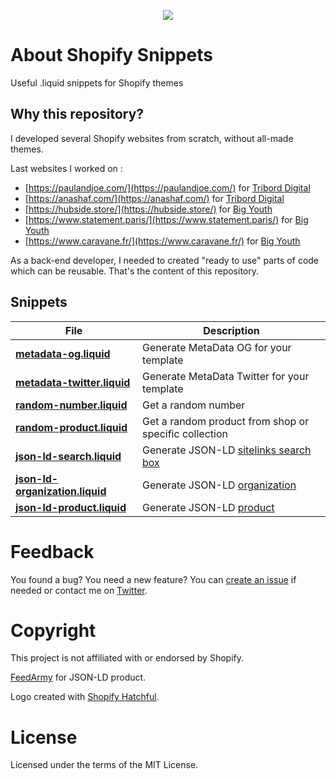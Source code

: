 <p align="center"><img src="https://user-images.githubusercontent.com/1866496/104910214-494b5f00-5989-11eb-9dc2-99c366c71d41.png"/></p>

# About Shopify Snippets

Useful .liquid snippets for Shopify themes

## Why this repository?

I developed several Shopify websites from scratch, without all-made themes.

Last websites I worked on : 

- [https://paulandjoe.com/](https://paulandjoe.com/) for [Tribord Digital](https://triborddigital.com/)
- [https://anashaf.com/](https://anashaf.com/) for [Tribord Digital](https://triborddigital.com/)
- [https://hubside.store/](https://hubside.store/) for [Big Youth](https://www.bigyouth.fr/)
- [https://www.statement.paris/](https://www.statement.paris/) for [Big Youth](https://www.bigyouth.fr/)
- [https://www.caravane.fr/](https://www.caravane.fr/) for [Big Youth](https://www.bigyouth.fr/)

As a back-end developer, I needed to created "ready to use" parts of code which can be reusable. That's the content of this repository.

## Snippets

| File        | Description     |
| ------------- | ------------- |
| **[metadata-og.liquid](https://github.com/pgrimaud/shopify-snippets/blob/main/metadata-og.liquid)**      | Generate MetaData OG for your template |
| **[metadata-twitter.liquid](https://github.com/pgrimaud/shopify-snippets/blob/main/metadata-twitter.liquid)**      | Generate MetaData Twitter for your template |
| **[random-number.liquid](https://github.com/pgrimaud/shopify-snippets/blob/main/random-number.liquid)**      | Get a random number |
| **[random-product.liquid](https://github.com/pgrimaud/shopify-snippets/blob/main/random-product.liquid)**      | Get a random product from shop or specific collection |
| **[json-ld-search.liquid](https://github.com/pgrimaud/shopify-snippets/blob/main/json-ld-search.liquid)**      | Generate JSON-LD [sitelinks search box](https://developers.google.com/search/docs/data-types/sitelinks-searchbox) |
| **[json-ld-organization.liquid](https://github.com/pgrimaud/shopify-snippets/blob/main/json-ld-organization.liquid)**      | Generate JSON-LD [organization](https://schema.org/Organization) |
| **[json-ld-product.liquid](https://github.com/pgrimaud/shopify-snippets/blob/main/json-ld-product.liquid)**      | Generate JSON-LD [product](https://developers.google.com/search/docs/data-types/product) |

# Feedback

You found a bug? You need a new feature? You can [create an issue](https://github.com/pgrimaud/shopify-snippets/issues) if needed or contact me on [Twitter](https://twitter.com/pgrimaud_).

# Copyright

This project is not affiliated with or endorsed by Shopify.

[FeedArmy](https://feedarmy.com/) for JSON-LD product.

Logo created with [Shopify Hatchful](https://hatchful.shopify.com/).

# License

Licensed under the terms of the MIT License.
